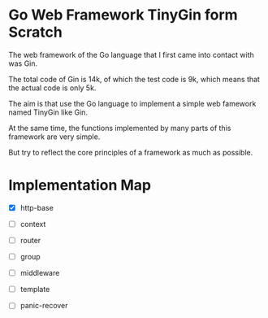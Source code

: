 # Go Web Framework TinyGin form Scratch

The web framework of the Go language that I first came into contact with was Gin.

The total code of Gin is 14k, of which the test code is 9k, which means that the actual code is only 5k.

The aim is that use the Go language to implement a simple web famework named TinyGin like Gin.

At the same time, the functions implemented by many parts of this framework are very simple.

But try to reflect the core principles of a framework as much as possible.

# Implementation Map

- [x] http-base

- [ ] context

- [ ] router

- [ ] group

- [ ] middleware

- [ ] template

- [ ] panic-recover

